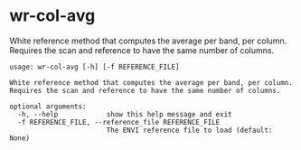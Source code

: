 # wr-col-avg

White reference method that computes the average per band, per column. Requires the scan and reference to have the same number of columns.

```
usage: wr-col-avg [-h] [-f REFERENCE_FILE]

White reference method that computes the average per band, per column.
Requires the scan and reference to have the same number of columns.

optional arguments:
  -h, --help            show this help message and exit
  -f REFERENCE_FILE, --reference_file REFERENCE_FILE
                        The ENVI reference file to load (default: None)
```
